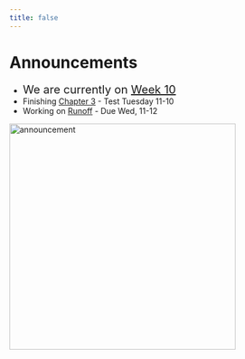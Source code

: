 ```yaml
---
title: false
---
```

<meta http-equiv="refresh" content="600"/>

<!-- <img src="https://www.dominicavibes.dm/wp-content/uploads/2016/09/Announcement-Icon.jpg" alt="announcement" height="400">  -->

<!-- # Hello, world!


This is CS50 AP, Harvard University's introduction to the intellectual enterprises of computer science and the art of programming for students in high school, which satisfies the College Board's AP CS Principles curriculum framework.

<iframe src="https://www.youtube.com/embed/tZxLMIk_SaY?playlist=GAB6Gm7pTTA"></iframe> -->


# Announcements  

- <span style="font-size: 20px;">We are currently on [Week 10](\ap\weeks\week10) </span>
- Finishing [Chapter 3](/ap/curriculum/3) - Test Tuesday 11-10
- Working on [Runoff](https://cs50.harvard.edu/ap/2021/curriculum/x/psets/3/runoff/) - Due Wed, 11-12



<img src="https://image.freepik.com/free-vector/attention-please-concept-important-announcement_118124-879.jpg" alt="announcement" height="400">